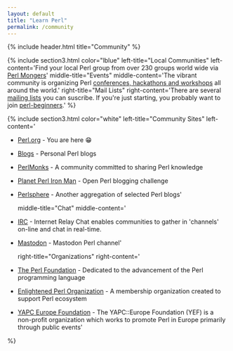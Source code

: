 ```yaml
---
layout: default
title: "Learn Perl"
permalink: /community
---
```


{% include header.html 
   title="Community" 
%}

{% include section3.html 
   color="lblue"
   left-title="Local Communities"
   left-content='Find your local Perl group from over 230 groups world wide via [Perl Mongers](http://www.pm.org/)'
   middle-title="Events"
   middle-content='The vibrant community is organizing Perl [conferences, hackathons and workshops](/events) all around the world.'
   right-title="Mail Lists"
   right-content='There are several [mailing lists](/lists) you can suscribe. If you\'re just starting, you probably want to join [perl-beginners](http://learn.perl.org/faq/beginners).'
%}

{% include section3.html 
   color="white"
   left-title="Community Sites"
   left-content='
* [Perl.org](http://www.perl.org) - You are here :grin:
* [Blogs](blogs.perl.org) - Personal Perl blogs
* [PerlMonks](http://www.perlmonks.com) - A community committed to sharing Perl knowledge
* [Planet Perl Iron Man](http://ironman.enlightenedperl.org) - Open Perl blogging challenge
* [Perlsphere](http://perlsphere.net) - Another aggregation of selected Perl blogs'

   middle-title="Chat"
   middle-content='
* [IRC](http://www.irchelp.org) - Internet Relay Chat enables communities to gather in \'channels\' on-line and chat in real-time. 
* [Mastodon](https://discord.gg/perl-lang) - Mastodon Perl channel'

   right-title="Organizations"
   right-content='
* [The Perl Foundation](http://www.perlfoundation.org/) - Dedicated to the advancement of the Perl programming language 
* [Enlightened Perl Organization](http://www.enlightenedperl.org/) - A membership organization created to support Perl ecosystem 
* [YAPC Europe Foundation](http://www.yapceurope.org/) - The YAPC::Europe Foundation (YEF) is a non-profit organization which works to promote Perl in Europe primarily through public events'

%}



     
